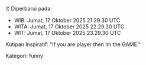 ⏰ Diperbarui pada:
- WIB: Jumat, 17 Oktober 2025 21.29.30 UTC
- WITA: Jumat, 17 Oktober 2025 22.29.30 UTC
- WIT: Jumat, 17 Oktober 2025 23.29.30 UTC

Kutipan Inspiratif:
"If you are player then Im the GAME."


Kategori: funny

